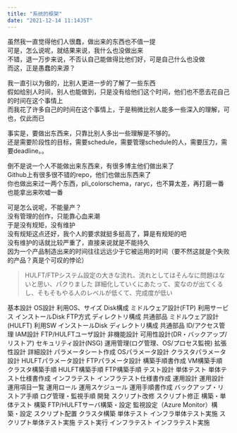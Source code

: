 ```yaml
---
title: "系统的框架"
date: "2021-12-14 11:14JST"
---
```


虽然我一直觉得他们人很蠢，做出来的东西也不值一提  
可是，怎么说呢，就结果来说，我什么也没做出来  
不错，退一万步来说，不否认自己能做得比他们好，可是自己什么也没做  
而这，正是愚蠢的来源？

我一直引以为傲的，比别人更进一步的了解了一些东西  
假如给别人时间，别人也能做到，只是没有给他们这个时间，他们也不愿去花自己的时间在这个事情上  
而我花了许多自己的时间在这个事情上，于是稍微比别人能多一些深入的理解，可也，仅此而已  

事实是，要做出东西来，只靠比别人多出一些理解是不够的。  
还是需要阶段性的目标，需要schedule，需要管理schedule的人，需要压力，需要deadline。。

倒不是说一个人不能做出来东西来，有很多博主他们做出来了  
Github上有很多很不错的repo，他们也做出东西来了  
你也做出来过一两个东西，pli_colorschema，raryc，也不算太差，再打磨一番也能拿出来吹嘘一番  

可是怎么说呢，不能量产？  
没有管理的创作，只能靠心血来潮  
于是没有规矩，没有维护  
没有规矩这点还好，我个人的要求就挺多挺高了，算是有规矩的吧  
没有维护的话就比较严重了，直接来说就是不能持久  
因为一个产品制造出来的时间往往远远少于它被运用的时间（要不然这就是个失败的产品？真是个可叹的悖论）

> HULFT/FTPシステム設定の大きな流れ、流れとしてはそんなに問題はないと思い、パクりました
詳細化していくにあたって、変なのが出てくるし、そもそもやる人のレベルが低くて、完成度が低い

基本設計	OS設計	利用OS、サイズ
		Disk構成
	ミドルウェア設計(FTP)	利用サービス
		インストールDisk
		FTP方式
		ディレクトリ構成
		共通部品
	ミドルウェア設計(HULFT)	利用SW
		インストールDisk
		ディレクトリ構成
		共通部品
	ID/アクセス管理	IAM設計
		FTP/HULFTユーザ設計
	非機能設計	可用性設計(DR・バックアップ/リストア)
		セキュリティ設計(NSG)
		運用管理(ログ管理、OS/プロセス監視)
		拡張性設計
詳細設計	パラメータシート作成	OSパラメータ設計
		クラスタパラメータ設計
		HULFTパラメータ設計
		FTPパラメータ設計
	構築手順書作成	VM構築手順
		クラスタ構築手順
		HULFT構築手順
		FTP構築手順
テスト設計	単体テスト	単体テスト仕様書作成
	インフラテスト	インフラテスト仕様書作成
運用設計	運用設計	運用項目一覧
		運用ロール
		運用スケジュール
	運用手順書作成	バックアップ・リストア手順
		ログ管理・監視手順
開発	スクリプト改修	スクリプト修正
構築・単体テスト	構築	FTP/HULFTサーバ構築・設定
		監視設定（Azure Monitor）構築・設定
		スクリプト配置
		クラスタ構築
	単体テスト	インフラ単体テスト実施
		スクリプト単体テスト実施
テスト実行	インフラテスト	インフラテスト実施